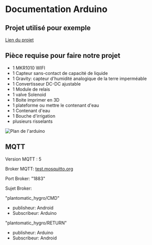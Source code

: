 # Documentation Arduino
## Projet utilisé pour exemple
      
[Lien du projet](https://community.dfrobot.com/makelog-312988.html)

## Pièce requise pour faire notre projet

- 1 MKR1010 WIFI
- 1 Capteur sans-contact de capacité de liquide
- 1 Gravity: capteur d'humidité analogique de la terre imperméable 
- 1 Convertisseur DC-DC ajustable
- 1 Module de relais
- 1 valve Solenoid
- 1 Boite imprimer en 3D
- 1 plateforme ou mettre le contenant d'eau
- 1 Contenant d'eau
- 1 Bouche d'irrigation
- plusieurs risselants

![Plan de l'arduino](https://github.com/Mathieu-Vallieres/420-67P-SI-ProjetPlante/assets/75104224/c1bb668c-483c-457e-bdce-6ce80a84e054)


## MQTT

Version MQTT : 5

Broker MQTT: [test.mosquitto.org](https://test.mosquitto.org)

Port Broker: "1883"

Sujet Broker: 

"plantomatic_hygro/CMD"

 - publisheur: Android
 - Subscribeur: Arduino
  
"plantomatic_hygro/RETURN"

 - publisheur: Arduino
 - Subscribeur: Android
